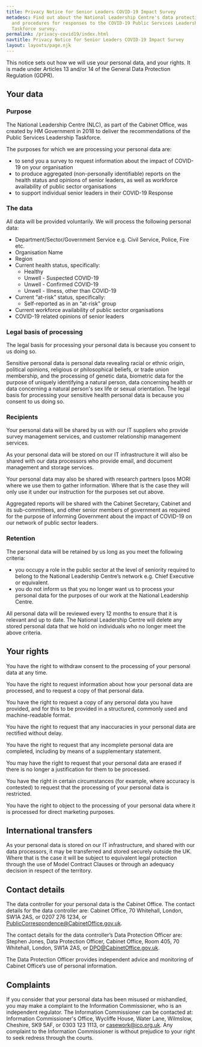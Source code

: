 ```yaml
---
title: Privacy Notice for Senior Leaders COVID-19 Impact Survey
metadesc: Find out about the National Leadership Centre's data protection policy
  and procedures for responses to the COVID-19 Public Services Leadership
  Taskforce survey.
permalink: /privacy-covid19/index.html
navtitle: Privacy Notice for Senior Leaders COVID-19 Impact Survey
layout: layouts/page.njk
---
```


This notice sets out how we will use your personal data, and your rights. It is made under Articles 13 and/or 14 of the General Data Protection Regulation (GDPR).

## Your data

### Purpose

The National Leadership Centre (NLC), as part of the Cabinet Office, was created by HM Government in 2018 to deliver the recommendations of the Public Services Leadership Taskforce.

The purposes for which we are processing your personal data are:

- to send you a survey to request information about the impact of COVID-19 on your organisation
- to produce aggregated (non-personally identifiable) reports on the health status and opinions of senior leaders, as well as workforce availability of public sector organisations
- to support individual senior leaders in their COVID-19 Response

### The data

All data will be provided voluntarily. We will process the following personal data:

- Department/Sector/Government Service e.g. Civil Service, Police, Fire etc.
- Organisation Name
- Region
- Current health status, specifically:
  - Healthy
  - Unwell - Suspected COVID-19
  - Unwell - Confirmed COVID-19
  - Unwell - Illness, other than COVID-19
- Current “at-risk” status, specifically:
  - Self-reported as in an “at-risk” group
- Current workforce availability of public sector organisations
- COVID-19 related opinions of senior leaders

### Legal basis of processing

The legal basis for processing your personal data is because you consent to us doing so.

Sensitive personal data is personal data revealing racial or ethnic origin, political opinions, religious or philosophical beliefs, or trade union membership, and the processing of genetic data, biometric data for the purpose of uniquely identifying a natural person, data concerning health or data concerning a natural person's sex life or sexual orientation. The legal basis for processing your sensitive health personal data is because you consent to us doing so.

### Recipients

Your personal data will be shared by us with our IT suppliers who provide survey management services, and customer relationship management services.

As your personal data will be stored on our IT infrastructure it will also be shared with our data processors who provide email, and document management and storage services.

Your personal data may also be shared with research partners Ipsos MORI where we use them to gather information. Where that is the case they will only use it under our instruction for the purposes set out above.

Aggregated reports will be shared with the Cabinet Secretary, Cabinet and its sub-committees, and other senior members of government as required for the purpose of informing Government about the impact of COVID-19 on our network of public sector leaders.

### Retention

The personal data will be retained by us long as you meet the following criteria:

- you occupy a role in the public sector at the level of seniority required to
  belong to the National Leadership Centre’s network e.g. Chief Executive or
  equivalent.
- you do not inform us that you no longer want us to process your personal
  data for the purposes of our work at the National Leadership Centre.

All personal data will be reviewed every 12 months to ensure that it is relevant and up to date. The National Leadership Centre will delete any stored personal data that we hold on individuals who no longer meet the above criteria.

## Your rights

You have the right to withdraw consent to the processing of your personal data at any time.

You have the right to request information about how your personal data are processed, and to request a copy of that personal data.

You have the right to request a copy of any personal data you have provided, and for this to be provided in a structured, commonly used and machine-readable format.

You have the right to request that any inaccuracies in your personal data are rectified without delay.

You have the right to request that any incomplete personal data are completed, including by means of a supplementary statement.

You may have the right to request that your personal data are erased if there is no longer a justification for them to be processed.

You have the right in certain circumstances (for example, where accuracy is contested) to request that the processing of your personal data is restricted.

You have the right to object to the processing of your personal data where it is processed for direct marketing purposes.

## International transfers

As your personal data is stored on our IT infrastructure, and shared with our data processors, it may be transferred and stored securely outside the UK. Where that is the case it will be subject to equivalent legal protection through the use of Model Contract Clauses or through an adequacy decision in respect of the territory.

## Contact details

The data controller for your personal data is the Cabinet Office. The contact details for the data controller are: Cabinet Office, 70 Whitehall, London, SW1A 2AS, or 0207 276 1234, or PublicCorrespondence@CabinetOffice.gov.uk.

The contact details for the data controller’s Data Protection Officer are: Stephen Jones, Data Protection Officer, Cabinet Office, Room 405, 70 Whitehall, London, SW1A 2AS, or DPO@CabinetOffice.gov.uk.

The Data Protection Officer provides independent advice and monitoring of Cabinet Office’s use of personal information.

## Complaints

If you consider that your personal data has been misused or mishandled, you may make a complaint to the Information Commissioner, who is an independent regulator. The Information Commissioner can be contacted at: Information Commissioner's Office, Wycliffe House, Water Lane, Wilmslow, Cheshire, SK9 5AF, or 0303 123 1113, or casework@ico.org.uk. Any complaint to the Information Commissioner is without prejudice to your right to seek redress through the courts.
